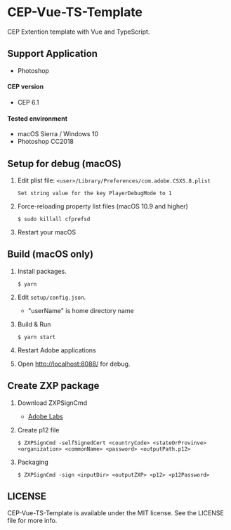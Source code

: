 # CEP-Vue-TS-Template

CEP Extention template with Vue and TypeScript.

## Support Application

- Photoshop

#### CEP version

- CEP 6.1

#### Tested environment

- macOS Sierra / Windows 10
- Photoshop CC2018

## Setup for debug (macOS)

1.  Edit plist file: `<user>/Library/Preferences/com.adobe.CSXS.8.plist`

        Set string value for the key PlayerDebugMode to 1

1.  Force-reloading property list files (macOS 10.9 and higher)

        $ sudo killall cfprefsd

1.  Restart your macOS

## Build (macOS only)

1.  Install packages.

        $ yarn

2.  Edit `setup/config.json`.

    - "userName" is home directory name

3.  Build & Run

        $ yarn start

4.  Restart Adobe applications

5.  Open [http://localhost:8088/](http://localhost:8088/) for debug.

## Create ZXP package

1.  Download ZXPSignCmd

    - [Adobe Labs](https://labs.adobe.com/downloads/extensionbuilder3.html)

2.  Create p12 file

        $ ZXPSignCmd -selfSignedCert <countryCode> <stateOrProvinve> <organization> <commonName> <password> <outputPath.p12>

3.  Packaging

        $ ZXPSignCmd -sign <inputDir> <outputZXP> <p12> <p12Password>

## LICENSE

CEP-Vue-TS-Template is available under the MIT license. See the LICENSE file for more info.

